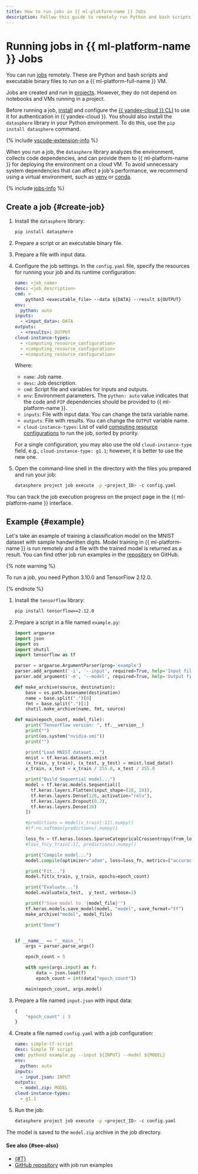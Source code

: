 ```yaml
---
title: How to run jobs in {{ ml-platform-name }} Jobs
description: Follow this guide to remotely run Python and bash scripts and executable binary files to run on a {{ ml-platform-name }} VM.
---
```


# Running jobs in {{ ml-platform-name }} Jobs

You can run [jobs](../../concepts/jobs/index.md) remotely. These are Python and bash scripts and executable binary files to run on a {{ ml-platform-full-name }} VM.

Jobs are created and run in [projects](../../concepts/project.md). However, they do not depend on notebooks and VMs running in a project.

Before running a job, [install](../../../cli/quickstart.md) and configure the [{{ yandex-cloud }} CLI](../../../cli/) to use it for authentication in {{ yandex-cloud }}. You should also install the `datasphere` library in your Python environment. To do this, use the `pip install datasphere` command.

{% include [vscode-extension-info](../../../_includes/datasphere/vscode-extension-info.md) %}

When you run a job, the `datasphere` library analyzes the environment, collects code dependencies, and can provide them to {{ ml-platform-name }} for deploying the environment on a cloud VM. To avoid unnecessary system dependencies that can affect a job's performance, we recommend using a virtual environment, such as [venv](https://docs.python.org/3/library/venv.html) or [conda](https://docs.conda.io/en/latest/#).

{% include [jobs-info](../../../_includes/datasphere/jobs-environment.md) %}

## Create a job {#create-job}

1. Install the `datasphere` library:

   ```bash
   pip install datasphere
   ```

1. Prepare a script or an executable binary file.

1. Prepare a file with input data.

1. Configure the job settings. In the `config.yaml` file, specify the resources for running your job and its runtime configuration:

   ```yaml
   name: <job_name>
   desc: <job_description>
   cmd: >
       python3 <executable_file> --data ${DATA} --result ${OUTPUT}
   env:
     python: auto
   inputs:
     - <input_data>: DATA
   outputs:
     - <results>: OUTPUT
   cloud-instance-types:
     - <computing_resource_configuration>
     - <computing_resource_configuration>
     - <computing_resource_configuration>
   ```

   Where:

   * `name`: Job name.
   * `desc`: Job description.
   * `cmd`: Script file and variables for inputs and outputs.
   * `env`: Environment parameters. The `python: auto` value indicates that the code and `PIP` dependencies should be provided to {{ ml-platform-name }}.
   * `inputs`: File with input data. You can change the `DATA` variable name.
   * `outputs`: File with results. You can change the `OUTPUT` variable name.
   * `cloud-instance-types`: List of valid [computing resource configurations](../../concepts/configurations.md) to run the job, sorted by priority.

   For a single configuration, you may also use the old `cloud-instance-type` field, e.g., `cloud-instance-type: g1.1`; however, it is better to use the new one.

1. Open the command-line shell in the directory with the files you prepared and run your job:

   ```bash
   datasphere project job execute -p <project_ID> -c config.yaml
   ```

You can track the job execution progress on the project page in the {{ ml-platform-name }} interface.

## Example {#example}

Let's take an example of training a classification model on the MNIST dataset with sample handwritten digits. Model training in {{ ml-platform-name }} is run remotely and a file with the trained model is returned as a result. You can find other job run examples in the [repository](https://github.com/yandex-cloud-examples/yc-datasphere-jobs-examples) on GitHub.

{% note warning %}

To run a job, you need Python 3.10.0 and TensorFlow 2.12.0.

{% endnote %}

1. Install the `tensorflow` library:

   ```bash
   pip install tensorflow==2.12.0
   ```

1. Prepare a script in a file named `example.py`:

   ```python
   import argparse
   import json
   import os
   import shutil
   import tensorflow as tf

   parser = argparse.ArgumentParser(prog='example')
   parser.add_argument('-i', '--input', required=True, help='Input file')
   parser.add_argument('-m', '--model', required=True, help='Output file')

   def make_archive(source, destination):
       base = os.path.basename(destination)
       name = base.split(".")[0]
       fmt = base.split(".")[1]
       shutil.make_archive(name, fmt, source)

   def main(epoch_count, model_file):
       print("TensorFlow version: ", tf.__version__)
       print("")
       print(os.system("nvidia-smi"))
       print("")

       print("Load MNIST dataset...")
       mnist = tf.keras.datasets.mnist
       (x_train, y_train), (x_test, y_test) = mnist.load_data()
       x_train, x_test = x_train / 255.0, x_test / 255.0

       print("Build Sequential model...")
       model = tf.keras.models.Sequential([
         tf.keras.layers.Flatten(input_shape=(28, 28)),
         tf.keras.layers.Dense(128, activation="relu"),
         tf.keras.layers.Dropout(0.2),
         tf.keras.layers.Dense(10)
       ])

       #predictions = model(x_train[:1]).numpy()
       #tf.nn.softmax(predictions).numpy()

       loss_fn = tf.keras.losses.SparseCategoricalCrossentropy(from_logits=True)
       #loss_fn(y_train[:1], predictions).numpy()

       print("Compile model...")
       model.compile(optimizer="adam", loss=loss_fn, metrics=["accuracy"])

       print("Fit...")
       model.fit(x_train, y_train, epochs=epoch_count)

       print("Evaluate...")
       model.evaluate(x_test,  y_test, verbose=2)

       print(f"Save model to '{model_file}'")
       tf.keras.models.save_model(model, "model", save_format="tf")
       make_archive("model", model_file)

       print("Done")


   if __name__ == "__main__":
       args = parser.parse_args()

       epoch_count = 5

       with open(args.input) as f:
           data = json.load(f)
           epoch_count = int(data["epoch_count"])

       main(epoch_count, args.model)
   ```

1. Prepare a file named `input.json` with input data:

   ```python
   {
       "epoch_count" : 3
   }
   ```

1. Create a file named `config.yaml` with a job configuration:

   ```yaml
   name: simple-tf-script
   desc: Simple TF script
   cmd: python3 example.py --input ${INPUT} --model ${MODEL}
   env:
     python: auto
   inputs:
     - input.json: INPUT
   outputs:
     - model.zip: MODEL
   cloud-instance-types:
     - g1.1
   ```

1. Run the job:

   ```bash
   datasphere project job execute -p <project_ID> -c config.yaml
   ```

The model is saved to the `model.zip` archive in the job directory.

#### See also {#see-also}

* [{#T}](../../concepts/jobs/index.md)
* [GitHub repository](https://github.com/yandex-cloud-examples/yc-datasphere-jobs-examples) with job run examples
